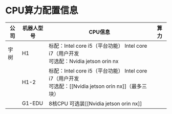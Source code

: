 # CPU算力配置信息

| 公司  | 机器人型号  | CPU信息                                                                            | 算力  |
| --- | ------ | -------------------------------------------------------------------------------- | --- |
| 宇树  | H1     | 标配：Intel core i5（平台功能） Intel core i7（用户开发<br>可选配：Nvidia jetson orin nx           |     |
|     | H1-2   | 标配：Intel core i5（平台功能） Intel core i7（用户开发<br>可选配：[[Nvidia jetson orin nx]]（最多三块） |     |
|     | G1-EDU | 8核CPU 可选装[[Nvidia jetson orin nx]]                                               |     |

